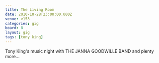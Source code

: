 ```yaml
---
title: The Living Room
date: 2010-10-28T23:00:00.000Z
venue: v153
categories: gig
board: 8
layout: gig
tags: [tony king]
---
```

Tony King's music night with THE JANNA GOODWILLE BAND and plenty more...